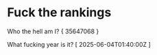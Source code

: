 # Fuck the rankings

Who the hell am I?
{ 35647068 }

What fucking year is it?
[ 2025-06-04T01:40:00Z ]
